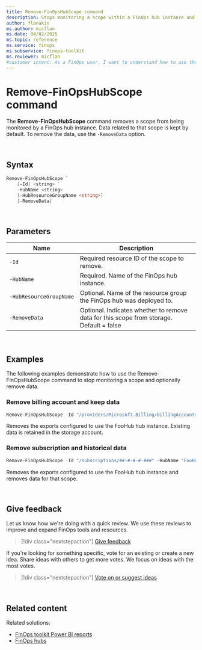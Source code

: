 ```yaml
---
title: Remove-FinOpsHubScope command
description: Stops monitoring a scope within a FinOps hub instance and optionally remove the data using the Remove-FinOpsHubScope command in the FinOpsToolkit module.
author: flanakin
ms.author: micflan
ms.date: 04/02/2025
ms.topic: reference
ms.service: finops
ms.subservice: finops-toolkit
ms.reviewer: micflan
#customer intent: As a FinOps user, I want to understand how to use the Remove-FinOpsHubScope PowerShell command.
---
```


<!-- markdownlint-disable-next-line MD025 -->
# Remove-FinOpsHubScope command

The **Remove-FinOpsHubScope** command removes a scope from being monitored by a FinOps hub instance. Data related to that scope is kept by default. To remove the data, use the `-RemoveData` option.

<br>

## Syntax

```powershell
Remove-FinOpsHubScope `
    [-Id] <string> `
    -HubName <string>
    [-HubResourceGroupName <string>]
    [-RemoveData]
```

<br>

## Parameters

| Name                    | Description                                                                             |
| ----------------------- | --------------------------------------------------------------------------------------- |
| `‑Id`                   | Required resource ID of the scope to remove.                                            |
| `‑HubName`              | Required. Name of the FinOps hub instance.                                              |
| `‑HubResourceGroupName` | Optional. Name of the resource group the FinOps hub was deployed to.                    |
| `‑RemoveData`           | Optional. Indicates whether to remove data for this scope from storage. Default = false |

<br>

## Examples

The following examples demonstrate how to use the Remove-FinOpsHubScope command to stop monitoring a scope and optionally remove data.

### Remove billing account and keep data

```powershell
Remove-FinOpsHubScope -Id "/providers/Microsoft.Billing/billingAccounts/123" -HubName "FooHub"
```

Removes the exports configured to use the FooHub hub instance. Existing data is retained in the storage account.

### Remove subscription and historical data

```powershell
Remove-FinOpsHubScope -Id "/subscriptions/##-#-#-#-###" -HubName "FooHub" -RemoveData
```

Removes the exports configured to use the FooHub hub instance and removes data for that scope.

<br>

## Give feedback

Let us know how we're doing with a quick review. We use these reviews to improve and expand FinOps tools and resources.

> [!div class="nextstepaction"]
> [Give feedback](https://portal.azure.com/#view/HubsExtension/InProductFeedbackBlade/extensionName/FinOpsToolkit/cesQuestion/How%20easy%20or%20hard%20is%20it%20to%20use%20the%20FinOps%20toolkit%20PowerShell%20module%3F/cvaQuestion/How%20valuable%20are%20the%20FinOps%20toolkit%20PowerShell%20module%3F/surveyId/FTK0.10/bladeName/PowerShell/featureName/Hubs.RemoveScope)

If you're looking for something specific, vote for an existing or create a new idea. Share ideas with others to get more votes. We focus on ideas with the most votes.

> [!div class="nextstepaction"]
> [Vote on or suggest ideas](https://github.com/microsoft/finops-toolkit/issues?q=is%3Aissue%20is%3Aopen%20label%3A%22Tool%3A%20PowerShell%22%20sort%3A"reactions-%2B1-desc")

<br>

## Related content

Related solutions:

- [FinOps toolkit Power BI reports](../../power-bi/reports.md)
- [FinOps hubs](../../hubs/finops-hubs-overview.md)


<br>
